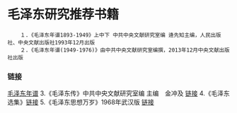 毛泽东研究推荐书籍
==============
		１.《毛泽东年谱1893-1949》上中下 中共中央文献研究室编 逄先知主编，人民出版社、中央文献出版社1993年12月出版
		２.《毛泽东年谱(1949-1976)》由中共中央文献研究室编撰，2013年12月中央文献出版社出版
### 链接
[毛泽东年谱](http://mzd.szhgh.com/xuexi/2015-01-05/73000.html)
		3.《毛泽东传》中共中央文献研究室编 主编　金冲及
		[链接](　http://cpc.people.com.cn/GB/69112/70190/70192/70270/index.html)
		4.《毛泽东选集》[链接](http://marxists.anu.edu.au/chinese/maozedong/index.htm#7)
		5.《毛泽东思想万岁》1968年武汉版 [链接](http://marxists.anu.edu.au/chinese/maozedong/1968/index.htm)
